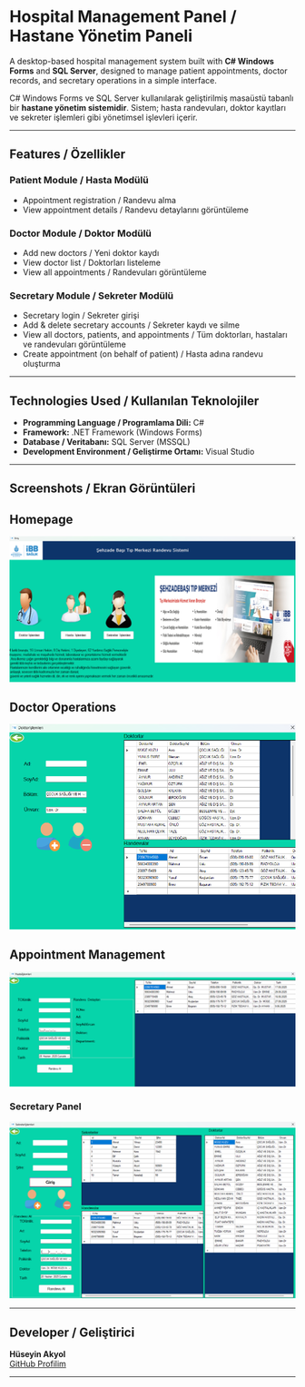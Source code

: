 #  Hospital Management Panel / Hastane Yönetim Paneli

A desktop-based hospital management system built with **C# Windows Forms** and **SQL Server**, designed to manage patient appointments, doctor records, and secretary operations in a simple interface.

C# Windows Forms ve SQL Server kullanılarak geliştirilmiş masaüstü tabanlı bir **hastane yönetim sistemidir**. Sistem; hasta randevuları, doktor kayıtları ve sekreter işlemleri gibi yönetimsel işlevleri içerir.

---

##  Features / Özellikler

###  Patient Module / Hasta Modülü
- Appointment registration / Randevu alma
- View appointment details / Randevu detaylarını görüntüleme

###  Doctor Module / Doktor Modülü
- Add new doctors / Yeni doktor kaydı
- View doctor list / Doktorları listeleme
- View all appointments / Randevuları görüntüleme

###  Secretary Module / Sekreter Modülü
- Secretary login / Sekreter girişi
- Add & delete secretary accounts / Sekreter kaydı ve silme
- View all doctors, patients, and appointments / Tüm doktorları, hastaları ve randevuları görüntüleme
- Create appointment (on behalf of patient) / Hasta adına randevu oluşturma

---

## Technologies Used / Kullanılan Teknolojiler

- **Programming Language / Programlama Dili:** C#
- **Framework:** .NET Framework (Windows Forms)
- **Database / Veritabanı:** SQL Server (MSSQL)
- **Development Environment / Geliştirme Ortamı:** Visual Studio

---

##  Screenshots / Ekran Görüntüleri

##  Homepage
![Homepage](screenshots/homepage.png)

##  Doctor Operations
![DoctorPage](screenshots/doctorpage.png)

##  Appointment Management
![AppointmentPage](screenshots/appointmentpage.png)

### Secretary Panel
![SecretaryPage](screenshots/secretarypage.png)


---

##  Developer / Geliştirici

**Hüseyin Akyol**  
[GitHub Profilim](https://github.com/Huseyinnakyolll)

---

